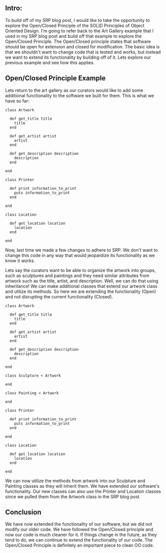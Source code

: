 <h2> Intro: </h2>
To build off of my SRP blog post, I would like to take the opportunity to explore the Open/Closed Principle of the SOLID Principles of Object Oriented Design. I'm going to refer back to the Art Gallery example that I used in my SRP blog post and build off that example to explore the Open/Closed Principle. The Open/Closed principle states that software should be open for extension and closed for modification. The basic idea is that we shouldn't want to change code that is tested and works, but instead we want to extend its functionality by building off of it. Lets explore our previous example and see how this applies.

<h2> Open/Closed Principle Example </h2>
Lets return to the art gallery as our curators would like to add some additional functionality to the software we built for them. This is what we have so far:

    class Artwork

      def get_title title
        title
      end

      def get_artist artist
        artist
      end

      def get_description description
        description
      end

    end

    class Printer

      def print information_to_print
        puts information_to_print
      end

    end

    class Location

      def get_location location
        location
      end

    end

Now, last time we made a few changes to adhere to SRP. We don't want to change this code in any way that would jeopardize its functionality as we know it works.

Lets say the curators want to be able to organize the artwork into groups, such as sculptures and paintings and they need similar attributes from artwork such as the title, artist, and description. Well, we can do that using inheritance! We can make additional classes that extend our artwork class and utilize its methods. So here we are extending the functionality (Open) and not disrupting the current functionality (Closed).

    class Artwork

      def get_title title
        title
      end

      def get_artist artist
        artist
      end

      def get_description description
        description
      end

    end

    class Sculpture < Artwork

    end

    class Painting < Artwork

    end

    class Printer

      def print information_to_print
        puts information_to_print
      end

    end

    class Location

      def get_location location
        location
      end

    end

We can now utilize the methods from artwork into our Sculpture and Painting classes as they will inherit them. We have extended our software's functionality. Our new classes can also use the Printer and Location classes since we pulled them from the Artwork class in the SRP blog post. 

<h2> Conclusion </h2>
We have now extended the functionality of our software, but we did not modify our older code. We have followed the Open/Closed principle and now our code is much cleaner for it. If things change in the future, as they tend to do, we can continue to extend the functionality of our code. The Open/Closed Principle is definitely an important piece to clean OO code.